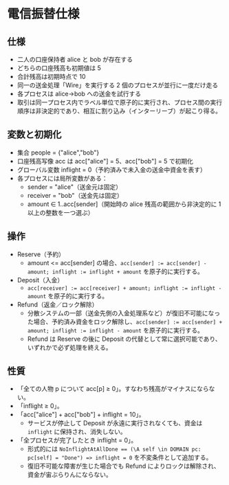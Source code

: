 # 電信振替仕様

## 仕様

- 二人の口座保持者 alice と bob が存在する
- どちらの口座残高も初期値は 5
- 合計残高は初期時点で 10
- 同一の送金処理「Wire」を実行する 2 個のプロセスが並行に一度だけ走る
- 各プロセスは alice→bob への送金を試行する
- 取引は同一プロセス内でラベル単位で原子的に実行され、プロセス間の実行順序は非決定的であり、相互に割り込み（インターリーブ）が起こり得る。


## 変数と初期化

- 集合 people = {"alice","bob"}
- 口座残高写像 acc は acc["alice"] = 5、acc["bob"] = 5 で初期化
- グローバル変数 inflight = 0（予約済みで未入金の送金中資金を表す）
- 各プロセスには局所変数がある：
  - sender = "alice"（送金元は固定）
  - receiver = "bob"（送金先は固定）
  - amount ∈ 1..acc[sender]（開始時の alice 残高の範囲から非決定的に 1 以上の整数を一つ選ぶ）

## 操作

- Reserve（予約）
  - amount <= acc[sender] の場合、`acc[sender] := acc[sender] - amount; inflight := inflight + amount` を原子的に実行する。
- Deposit（入金）
  - `acc[receiver] := acc[receiver] + amount; inflight := inflight - amount` を原子的に実行する。
- Refund（返金／ロック解除）
  - 分散システムの一部（送金先側の入金処理系など）が復旧不可能になった場合、予約済み資金をロック解除し、`acc[sender] := acc[sender] + amount; inflight := inflight - amount` を原子的に実行する。
  - Refund は Reserve の後に Deposit の代替として常に選択可能であり、いずれかで必ず処理を終える。

## 性質

- 「全ての人物 p について acc[p] ≥ 0」。すなわち残高がマイナスにならない。
- 「inflight ≥ 0」。
- 「acc["alice"] + acc["bob"] + inflight = 10」。
  - サービスが停止して Deposit が永遠に実行されなくても、資金は `inflight` に保持され、消失しない。
- 「全プロセスが完了したとき inflight = 0」。
  - 形式的には `NoInflightAtAllDone == (\A self \in DOMAIN pc: pc[self] = "Done") => inflight = 0` を不変条件として追加する。
  - 復旧不可能な障害が生じた場合でも Refund によりロックは解除され、資金が宙ぶらりんにならない。
